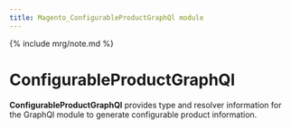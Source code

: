 ```yaml
---
title: Magento_ConfigurableProductGraphQl module
---
```


{% include mrg/note.md %}

# ConfigurableProductGraphQl

**ConfigurableProductGraphQl** provides type and resolver information for the GraphQl module
to generate configurable product information.
